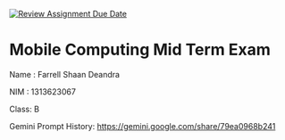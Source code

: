 [![Review Assignment Due Date](https://classroom.github.com/assets/deadline-readme-button-22041afd0340ce965d47ae6ef1cefeee28c7c493a6346c4f15d667ab976d596c.svg)](https://classroom.github.com/a/T0qt99Uw)
# Mobile Computing Mid Term Exam
Name : Farrell Shaan Deandra

NIM  : 1313623067

Class: B

Gemini Prompt History: https://gemini.google.com/share/79ea0968b241

